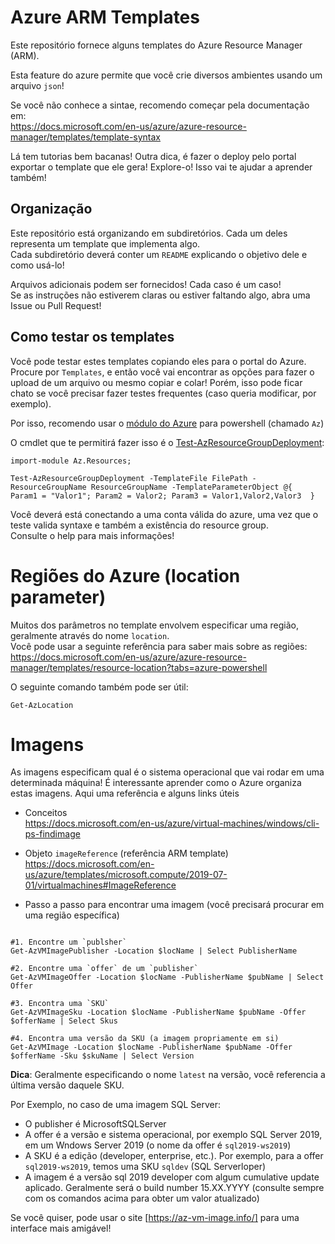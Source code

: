 # Azure ARM Templates

Este repositório fornece alguns templates do Azure Resource Manager (ARM).  

Esta feature do azure permite que você crie diversos ambientes usando um arquivo `json`!

Se você não conhece a sintae, recomendo começar pela documentação em:  
https://docs.microsoft.com/en-us/azure/azure-resource-manager/templates/template-syntax

Lá tem tutorias bem bacanas! Outra dica, é fazer o deploy pelo portal exportar o template que ele gera!  Explore-o!
Isso vai te ajudar a aprender também!

## Organização

Este repositório está organizando em subdiretórios. Cada um deles representa um template que implementa algo.  
Cada subdiretório deverá conter um `README` explicando o objetivo dele e como usá-lo!  

Arquivos adicionais podem ser fornecidos! Cada caso é um caso!  
Se as instruções não estiverem claras ou estiver faltando algo, abra uma Issue ou Pull Request!

## Como testar os templates

Você pode testar estes templates copiando eles para o portal do Azure. Procure por `Templates`, e então você vai encontrar as opções para fazer o upload de um arquivo ou mesmo copiar e colar!
Porém, isso pode ficar chato se você precisar fazer testes frequentes (caso queria modificar, por exemplo).

Por isso, recomendo usar o [módulo do Azure] para powershell (chamado `Az`)

O cmdlet que te permitirá fazer isso é o [Test-AzResourceGroupDeployment]:

```posh
import-module Az.Resources;

Test-AzResourceGroupDeployment -TemplateFile FilePath -ResourceGroupName ResourceGroupName -TemplateParameterObject @{  Param1 = "Valor1"; Param2 = Valor2; Param3 = Valor1,Valor2,Valor3  }
```

Você deverá está conectando a uma conta válida do azure, uma vez que o teste valida syntaxe e também a existência do resource group.  
Consulte o help para mais informações!

# Regiões do Azure (location parameter)

Muitos dos parâmetros no template envolvem especificar uma região, geralmente através do nome `location`.  
Você pode usar a seguinte referência para saber mais sobre as regiões:  
https://docs.microsoft.com/en-us/azure/azure-resource-manager/templates/resource-location?tabs=azure-powershell

O seguinte comando também pode ser útil:

```posh
Get-AzLocation
```

# Imagens

As imagens especificam qual é o sistema operacional que vai rodar em uma determinada máquina!
É interessante aprender como o Azure organiza estas imagens. Aqui uma referência e alguns links úteis

* Conceitos  
https://docs.microsoft.com/en-us/azure/virtual-machines/windows/cli-ps-findimage

* Objeto `imageReference` (referência ARM template)  
https://docs.microsoft.com/en-us/azure/templates/microsoft.compute/2019-07-01/virtualmachines#ImageReference


* Passo a passo para encontrar uma imagem  (você precisará procurar em uma região específica)

```posh

#1. Encontre um `publsher`  
Get-AzVMImagePublisher -Location $locName | Select PublisherName

#2. Encontre uma `offer` de um `publisher`
Get-AzVMImageOffer -Location $locName -PublisherName $pubName | Select Offer

#3. Encontra uma `SKU`
Get-AzVMImageSku -Location $locName -PublisherName $pubName -Offer $offerName | Select Skus

#4. Encontra uma versão da SKU (a imagem propriamente em si)
Get-AzVMImage -Location $locName -PublisherName $pubName -Offer $offerName -Sku $skuName | Select Version

```
**Dica**: Geralmente especificando o nome `latest` na versão, você referencia a última versão daquele SKU.
    
Por Exemplo, no caso de uma imagem SQL Server:

* O publisher é MicrosoftSQLServer
* A offer é a versão e sistema operacional, por exemplo SQL Server 2019, em um Wndows Server 2019 (o nome da offer é `sql2019-ws2019`)
* A SKU é a edição (developer, enterprise, etc.). Por exemplo, para a offer `sql2019-ws2019`, temos uma SKU `sqldev` (SQL Serverloper)
* A imagem é a versão sql 2019 developer com algum cumulative update aplicado. Geralmente será o build number 15.XX.YYYY (consulte sempre com os comandos acima para obter um valor atualizado)


Se você quiser, pode usar o site [https://az-vm-image.info/] para uma interface mais amigável!


[módulo do Azure]: https://docs.microsoft.com/en-us/powershell/azure/install-az-ps
[Test-AzResourceGroupDeployment]: https://docs.microsoft.com/en-us/powershell/module/az.resources/test-azresourcegroupdeployment?view=azps-3.3.0
[https://az-vm-image.info/]: https://az-vm-image.info/
